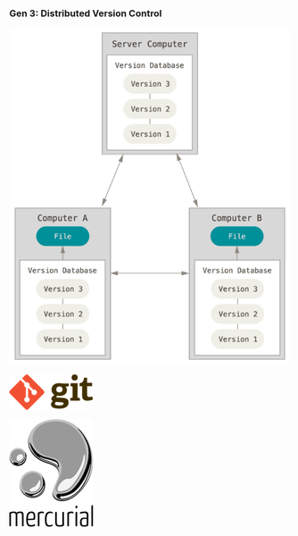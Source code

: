 ### Gen 3: Distributed Version Control

![](./img/distributedvc.png#left)

![](./img/gitlogo.png#right)

![](./img/mercuriallogo.png#right)
